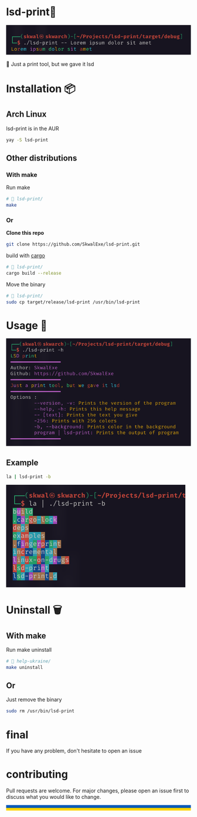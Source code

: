 # lsd-print🧪

![](images/1.png)

🧪 Just a print tool, but we gave it lsd

# Installation 📦

## Arch Linux

lsd-print is in the AUR

```bash
yay -S lsd-print
```

## Other distributions

### With make

Run make

```bash
# 📂 lsd-print/
make
```

### Or

**Clone this repo**

```bash
git clone https://github.com/SkwalExe/lsd-print.git
```

build with [cargo](https://doc.rust-lang.org/cargo/getting-started/installation.html)

```bash
# 📂 lsd-print/
cargo build --release
```

Move the binary

```bash
# 📂 lsd-print/
sudo cp target/release/lsd-print /usr/bin/lsd-print
```

# Usage 📝

![](images/2.png)

## Example 

```bash
la | lsd-print -b 
``` 

![](images/3.png)

# Uninstall 🗑

## With make

Run make uninstall

```bash
# 📂 help-ukraine/
make uninstall
```

## Or

Just remove the binary

```bash
sudo rm /usr/bin/lsd-print
```

# final

If you have any problem, don't hesitate to open an issue

# contributing

Pull requests are welcome. For major changes, please open an issue first to discuss what you would like to change.

<a href="https://github.com/SkwalExe#ukraine"><img src="https://raw.githubusercontent.com/SkwalExe/SkwalExe/main/ukraine.jpg" width="100%" height="15px" /></a>